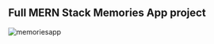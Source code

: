 <h2>Full MERN Stack Memories App project</h2>

![memoriesapp](https://user-images.githubusercontent.com/41675517/129465796-c3f3a835-7341-42b1-9684-f400c7cf5846.png)



